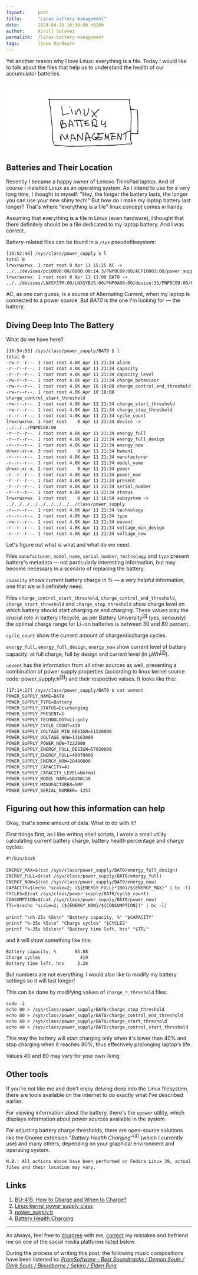 ```yaml
---
layout:     post
title:      "Linux battery management"
date:       2024-04-13 16:36:00 +0200
author:     Kirill Solovei
permalink:  /linux-battery-management
tags:       linux hardware
---
```


Yet another reason why I love Linux: everything is a file. Today I would like
to talk about the files that help us to understand the health of our
accumulator batteries.

<!--more-->

![Battery](../assets/2024-04-13-linux-battery-management.webp)

## Batteries and Their Location

Recently I became a happy owner of Lenovo ThinkPad laptop. And of course I
installed Linux as an operating system. As I intend to use for a very long
time, I thought to myself: "Hey, the longer the battery lasts, the longer you
can use your new shiny tech!" But how do I make my laptop battery last longer?
That's where "everything is a file" linux concept comes in handy.

Assuming that everything is a file in Linux (even hardware), I thought that
there definitely should be a file dedicated to my laptop battery. And I was
correct.

Battery-related files can be found in a `/sys` pseudofilesystem:

```shell
[16:52:46] /sys/class/power_supply $ l
total 0
lrwxrwxrwx. 1 root root 0 Apr 13 15:25 AC -> ../../devices/pci0000:00/0000:00:14.3/PNP0C09:00/ACPI0003:00/power_supply/AC
lrwxrwxrwx. 1 root root 0 Apr 13 11:09 BAT0 -> ../../devices/LNXSYSTM:00/LNXSYBUS:00/PNP0A08:00/device:35/PNP0C09:00/PNP0C0A:00/power_supply/BAT0
```

AC, as one can guess, is a source of Alternating Current, when my laptop is
connected to a power source. But *BAT0* is the one I'm looking for — the
battery.

## Diving Deep Into The Battery

What do we have here?

```shell
[16:54:53] /sys/class/power_supply/BAT0 $ l
total 0
-rw-r--r--. 1 root root 4.0K Apr 11 21:34 alarm
-r--r--r--. 1 root root 4.0K Apr 11 21:34 capacity
-r--r--r--. 1 root root 4.0K Apr 11 21:34 capacity_level
-rw-r--r--. 1 root root 4.0K Apr 11 21:34 charge_behaviour
-rw-r--r--. 1 root root 4.0K Apr 10 19:08 charge_control_end_threshold
-rw-r--r--. 1 root root 4.0K Apr 10 19:08 charge_control_start_threshold
-rw-r--r--. 1 root root 4.0K Apr 11 21:34 charge_start_threshold
-rw-r--r--. 1 root root 4.0K Apr 11 21:34 charge_stop_threshold
-r--r--r--. 1 root root 4.0K Apr 11 21:34 cycle_count
lrwxrwxrwx. 1 root root    0 Apr 11 21:34 device -> ../../../PNP0C0A:00
-r--r--r--. 1 root root 4.0K Apr 11 21:34 energy_full
-r--r--r--. 1 root root 4.0K Apr 11 21:34 energy_full_design
-r--r--r--. 1 root root 4.0K Apr 11 21:34 energy_now
drwxr-xr-x. 3 root root    0 Apr 11 21:34 hwmon1
-r--r--r--. 1 root root 4.0K Apr 11 21:34 manufacturer
-r--r--r--. 1 root root 4.0K Apr 11 21:34 model_name
drwxr-xr-x. 2 root root    0 Apr 11 21:34 power
-r--r--r--. 1 root root 4.0K Apr 11 21:34 power_now
-r--r--r--. 1 root root 4.0K Apr 11 21:34 present
-r--r--r--. 1 root root 4.0K Apr 11 21:34 serial_number
-r--r--r--. 1 root root 4.0K Apr 11 21:34 status
lrwxrwxrwx. 1 root root    0 Apr 13 16:54 subsystem -> ../../../../../../../../../class/power_supply
-r--r--r--. 1 root root 4.0K Apr 11 21:34 technology
-r--r--r--. 1 root root 4.0K Apr 11 21:34 type
-rw-r--r--. 1 root root 4.0K Apr 11 21:34 uevent
-r--r--r--. 1 root root 4.0K Apr 11 21:34 voltage_min_design
-r--r--r--. 1 root root 4.0K Apr 11 21:34 voltage_now

```

Let's figure out what is what and what do we need.

Files `manufacturer`, `model_name`, `serial_number`, `technology` and `type`
present battery's metadata — not particularly interesting information, but may
become necessary in a scenario of replacing the battery.

`capacity` shows current battery charge in % — a very helpful information, one
that we will definitely need.

Files `charge_control_start_threshold`, `charge_control_end_threshold`,
`charge_start_threshold` and `charge_stop_threshold` show charge level on which
battery should start charging or end charging. These values play the crucial
role in battery lifecycle, as per Battery University<sup>[[1]](#links)</sup>
(yes, seriously) the optimal charge range for Li-ion batteries is between 30
and 80 percent.

`cycle_count` show the current amount of charge/discharge cycles.

`energy_full`, `energy_full_design`, `energy_now` show current level of battery
capacity: at full charge, full by design and current level (in
µWh<sup>[[2]](#links)</sup>).

`uevent` has the information from all other sources as well, presenting a
combination of power supply properties (according to linux kernel source code:
power_supply.h<sup>[[3]](#links)</sup>) and their respective values. It looks
like this:

```shell
[17:14:27] /sys/class/power_supply/BAT0 $ cat uevent 
POWER_SUPPLY_NAME=BAT0
POWER_SUPPLY_TYPE=Battery
POWER_SUPPLY_STATUS=Discharging
POWER_SUPPLY_PRESENT=1
POWER_SUPPLY_TECHNOLOGY=Li-poly
POWER_SUPPLY_CYCLE_COUNT=419
POWER_SUPPLY_VOLTAGE_MIN_DESIGN=11520000
POWER_SUPPLY_VOLTAGE_NOW=11163000
POWER_SUPPLY_POWER_NOW=7222000
POWER_SUPPLY_ENERGY_FULL_DESIGN=57020000
POWER_SUPPLY_ENERGY_FULL=48970000
POWER_SUPPLY_ENERGY_NOW=20480000
POWER_SUPPLY_CAPACITY=41
POWER_SUPPLY_CAPACITY_LEVEL=Normal
POWER_SUPPLY_MODEL_NAME=5B10W139
POWER_SUPPLY_MANUFACTURER=SMP
POWER_SUPPLY_SERIAL_NUMBER= 1253
```

## Figuring out how this information can help

Okay, that's some amount of data. What to do with it?

First things first, as I like writing shell scripts, I wrote a small utility
calculating current battery charge, battery health percentage and charge
cycles:

```shell
#!/bin/bash

ENERGY_MAX=$(cat /sys/class/power_supply/BAT0/energy_full_design)
ENERGY_FULL=$(cat /sys/class/power_supply/BAT0/energy_full)
ENERGY_NOW=$(cat /sys/class/power_supply/BAT0/energy_now)
CAPACITY=$(echo "scale=2; (${ENERGY_FULL}*100)/${ENERGY_MAX}" | bc -l)
CYCLES=$(cat /sys/class/power_supply/BAT0/cycle_count)
CONSUMPTION=$(cat /sys/class/power_supply/BAT0/power_now)
TTL=$(echo "scale=2; (${ENERGY_NOW}/${CONSUMPTION})" | bc -l)

printf "\n%-25s %5s\n" "Battery capacity, %" "$CAPACITY"
printf "%-25s %5s\n" "Charge cycles" "$CYCLES"
printf "%-25s %5s\n\n" "Battery time left, hrs" "$TTL"
```

and it will show something like this:

```shell
Battery capacity, %       85.88
Charge cycles               419
Battery time left, hrs     2.28
```

But numbers are not everything. I would also like to modify my battery settings
so it will last longer!

This can be done by modifying values of `charge_*_threshold` files:

```shell
sudo -i
echo 80 > /sys/class/power_supply/BAT0/charge_stop_threshold
echo 80 > /sys/class/power_supply/BAT0/charge_control_end_threshold
echo 40 > /sys/class/power_supply/BAT0/charge_start_threshold
echo 40 > /sys/class/power_supply/BAT0/charge_control_start_threshold
```

This way the battery will start charging only when it's lower than 40% and stop
charging when it reaches 80%, thus effectively prolonging laptop's life.

Values 40 and 80 may vary for your own liking.

## Other tools

If you're not like me and don't enjoy delving deep into the Linux filesystem,
there are tools available on the internet to do exactly what I've described
earlier.

For viewing information about the battery, there's the `upower` utility, which
displays information about power sources available in the system.

For adjusting battery charge thresholds, there are open-source solutions like
the Gnome extension "*Battery Health Charging*"<sup>[[4]](#links)</sup> (which
I currently use) and many others, depending on your graphical environment and
operating system.

```text
N.B.: All actions above have been performed on Fedora Linux 39, actual files and their location may vary.
```

## Links

1. [BU-415: How to Charge and When to Charge?](https://batteryuniversity.com/article/bu-415-how-to-charge-and-when-to-charge)
2. [Linux kernel power supply class](https://www.kernel.org/doc/html/latest/power/power_supply_class.html#units)
3. [power_supply.h](https://git.kernel.org/pub/scm/linux/kernel/git/stable/linux.git/tree/include/linux/power_supply.h?h=v6.0.11)
4. [Battery Health Charging](https://extensions.gnome.org/extension/5724/battery-health-charging/)

---

As always, feel free to
[disagree](https://github.com/hatedabamboo/notes.hatedabamboo.me/issues) with
me, [correct](https://github.com/hatedabamboo/notes.hatedabamboo.me/pulls) my
mistakes and befriend me on one of the social media platforms listed below.

During the process of writing this post, the following music compositions have
been listened to:
[*FromSoftware - Best Soundtracks / Demon Souls / Dark Souls / Bloodborne / Sekiro / Elden Ring*](https://www.youtube.com/watch?v=N3UYRtEMKuU).
